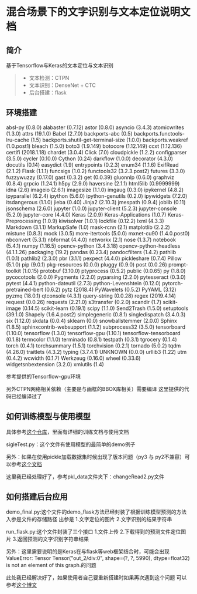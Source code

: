 # 混合场景下的文字识别与文本定位说明文档

## 简介

基于Tensorflow与Keras的文本定位与文本识别

> * 文本检测：CTPN 
> * 文本识别：DenseNet + CTC
> * 后台搭建：flask

## 环境搭建

absl-py (0.8.0)
alabaster (0.7.12)
astor (0.8.0)
asyncio (3.4.3)
atomicwrites (1.3.0)
attrs (19.1.0)
Babel (2.7.0)
backports-abc (0.5)
backports.functools-lru-cache (1.5)
backports.shutil-get-terminal-size (1.0.0)
backports.weakref (1.0.post1)
bleach (1.5.0)
boto3 (1.9.149)
botocore (1.12.149)
ccxt (1.12.136)
certifi (2018.1.18)
chardet (3.0.4)
Click (7.0)
cloudpickle (1.2.2)
configparser (3.5.0)
cycler (0.10.0)
Cython (0.24)
darkflow (1.0.0)
decorator (4.3.0)
docutils (0.14)
easydict (1.9)
entrypoints (0.2.3)
enum34 (1.1.6)
ExifRead (2.1.2)
Flask (1.1.1)
funcsigs (1.0.2)
functools32 (3.2.3.post2)
futures (3.3.0)
fuzzywuzzy (0.17.0)
gast (0.3.2)
get (0.0.39)
gluonnlp (0.6.0)
graphviz (0.8.4)
grpcio (1.24.1)
h5py (2.9.0)
haversine (2.1.1)
html5lib (0.9999999)
idna (2.6)
imageio (2.6.1)
imagesize (1.1.0)
imgaug (0.3.0)
ipykernel (4.8.2)
ipyparallel (6.2.4)
ipython (5.6.0)
ipython-genutils (0.2.0)
ipywidgets (7.2.0)
itsdangerous (1.1.0)
jieba (0.40)
Jinja2 (2.10.3)
jmespath (0.9.4)
joblib (0.11)
jsonschema (2.6.0)
jupyter (1.0.0)
jupyter-client (5.2.3)
jupyter-console (5.2.0)
jupyter-core (4.4.0)
Keras (2.0.9)
Keras-Applications (1.0.7)
Keras-Preprocessing (1.0.9)
kiwisolver (1.0.1)
lockfile (0.12.2)
lxml (4.3.3)
Markdown (3.1.1)
MarkupSafe (1.0)
mask-rcnn (2.1)
matplotlib (2.2.2)
mistune (0.8.3)
mock (3.0.5)
more-itertools (5.0.0)
mxnet-cu90 (1.4.0.post0)
nbconvert (5.3.1)
nbformat (4.4.0)
networkx (2.1)
nose (1.3.7)
notebook (5.4.1)
numpy (1.16.5)
opencv-python (3.4.3.18)
opencv-python-headless (4.1.1.26)
packaging (19.2)
pandas (0.23.4)
pandocfilters (1.4.2)
pathlib (1.0.1)
pathlib2 (2.3.0)
pbr (3.1.1)
pexpect (4.4.0)
pickleshare (0.7.4)
Pillow (5.1.0)
pip (9.0.1)
pkg-resources (0.0.0)
pluggy (0.9.0)
post (0.0.26)
prompt-toolkit (1.0.15)
protobuf (3.10.0)
ptyprocess (0.5.2)
public (0.0.65)
py (1.8.0)
pycocotools (2.0.0)
Pygments (2.2.0)
pyparsing (2.2.0)
pytesseract (0.3.0)
pytest (4.4.1)
python-dateutil (2.7.3)
python-Levenshtein (0.12.0)
pytorch-pretrained-bert (0.6.2)
pytz (2018.4)
PyWavelets (0.5.2)
PyYAML (3.12)
pyzmq (18.0.1)
qtconsole (4.3.1)
query-string (0.0.28)
regex (2019.4.14)
request (0.0.26)
requests (2.21.0)
s3transfer (0.2.0)
scandir (1.7)
scikit-image (0.14.5)
scikit-learn (0.19.1)
scipy (1.1.0)
Send2Trash (1.5.0)
setuptools (39.1.0)
Shapely (1.6.4.post2)
simplegeneric (0.8.1)
singledispatch (3.4.0.3)
six (1.12.0)
skdata (0.0.4)
sklearn (0.0)
snowballstemmer (2.0.0)
Sphinx (1.8.5)
sphinxcontrib-websupport (1.1.2)
subprocess32 (3.5.0)
tensorboard (1.10.0)
tensorflow (1.3.0)
tensorflow-gpu (1.10.1)
tensorflow-tensorboard (0.1.8)
termcolor (1.1.0)
terminado (0.8.1)
testpath (0.3.1)
tgrocery (0.1.4)
torch (0.4.1)
torchsummary (1.5.1)
torchvision (0.2.1)
tornado (5.0.2)
tqdm (4.26.0)
traitlets (4.3.2)
typing (3.7.4.1)
UNKNOWN (0.0.0)
urllib3 (1.22)
utm (0.4.2)
wcwidth (0.1.7)
Werkzeug (0.16.0)
wheel (0.33.6)
widgetsnbextension (3.2.0)
xmlutils (1.4)

参考提供的Tensorflow-gpu环境

另外CTPN网络相关依赖（主要是与画框的BBOX库相关）需要编译 这里提供的代码已经编译过了

## 如何训练模型与使用模型

具体参考[这个仓库](https://github.com/YCG09/chinese_ocr)，里面有详细的训练文档与使用文档

sigleTest.py：这个文件有使用模型的最简单的demo例子

另外：如果在使用pickle加载数据集时候出现了版本问题（py3 与 py2不兼容）可以参考[这个文档](https://blog.csdn.net/qq_33373858/article/details/83862381)

这里我已经处理好了，参考pkl_data文件夹下：changeRead2.py文件

## 如何搭建后台应用 

demo_final.py:这个文件的demo_flask方法已经封装了根据训练模型预测的方法 入参是文件的存储路径 出参是 1.文字定位的图片 2.文字识别的结果字符串

run_flask.py:这个文件封装了三个接口 1.文件上传 2.下载得到的预测文件定位图片 3.返回预测的文字识别字符串结果


另外：这里需要说明的是Keras在与flask等web框架结合时，可能会出现ValueError: Tensor Tensor("out_2/div:0", shape=(?, ?, 5990), dtype=float32) is not an element of this graph.的问题

此处我已经解决好了，如果使用者自己要重新搭建时如果再次遇到这个问题 可以参考[这个博文](https://blog.csdn.net/qq_31112205/article/details/102700427)








